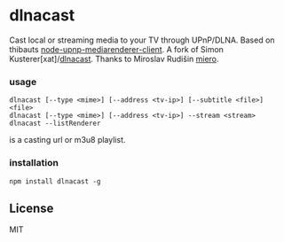 # dlnacast

Cast local or streaming media to your TV through UPnP/DLNA.
Based on thibauts [node-upnp-mediarenderer-client](https://github.com/thibauts/node-upnp-mediarenderer-client).
A fork of Simon Kusterer[xat]/[dlnacast](https://github.com/xat/dlnacast).
Thanks to Miroslav Rudišin [miero](https://github.com/miero).

### usage

```
dlnacast [--type <mime>] [--address <tv-ip>] [--subtitle <file>] <file>
dlnacast [--type <mime>] [--address <tv-ip>] --stream <stream>
dlnacast --listRenderer
```
<stream> is a casting url or m3u8 playlist.
### installation

`npm install dlnacast -g`


## License
MIT
